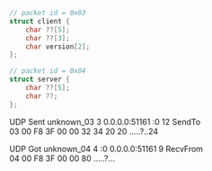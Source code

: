 ```c
// packet id = 0x03
struct client {
    char ??[5];
    char ??[3];
    char version[2];
};

// packet id = 0x04
struct server {
    char ??[5];
    char ??;
};
```

UDP Sent unknown_03
3  0.0.0.0:51161  :0  12  SendTo  
03 00 F8 3F 00 00 32 34 20 20                .....?..24  

UDP Got unknown_04
4  :0  0.0.0.0:51161  9  RecvFrom  
04 00 F8 3F 00 00 80                         .....?...

